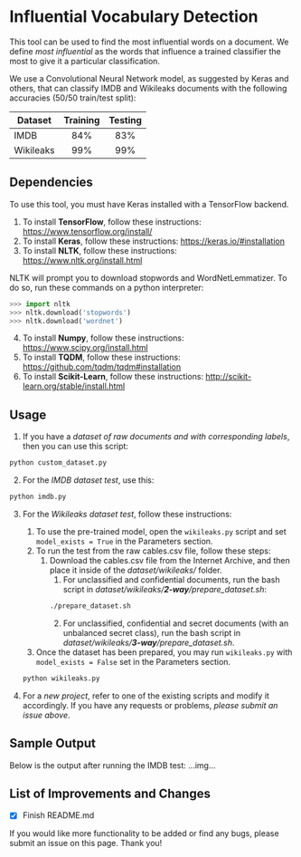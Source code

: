 # Influential Vocabulary Detection
This tool can be used to find the most influential words on a document. We define _most influential_ as the words that influence a trained classifier the most to give it a particular classification.

We use a Convolutional Neural Network model, as suggested by Keras and others, that can classify IMDB and Wikileaks documents with the following accuracies (50/50 train/test split):

| Dataset       | Training | Testing |
| ------------- |:--------:|:-------:|
| IMDB          |      84% |     83% |
| Wikileaks     |      99% |     99% |

## Dependencies
To use this tool, you must have Keras installed with a TensorFlow backend.
1. To install **TensorFlow**, follow these instructions: https://www.tensorflow.org/install/
2. To install **Keras**, follow these instructions: https://keras.io/#installation
3. To install **NLTK**, follow these instructions: https://www.nltk.org/install.html 

NLTK will prompt you to download stopwords and WordNetLemmatizer. To do so, run these commands on a python interpreter:
```python
>>> import nltk
>>> nltk.download('stopwords')
>>> nltk.download('wordnet')
```
4. To install **Numpy**, follow these instructions: https://www.scipy.org/install.html
5. To install **TQDM**, follow these instructions: https://github.com/tqdm/tqdm#installation
6. To install **Scikit-Learn**, follow these instructions: http://scikit-learn.org/stable/install.html


## Usage
1. If you have a _dataset of raw documents and with corresponding labels_, then you can use this script:
```bash
python custom_dataset.py
```

2. For the _IMDB dataset test_, use this:
```bash
python imdb.py
```

3. For the _Wikileaks dataset test_, follow these instructions:
   1. To use the pre-trained model, open the `wikileaks.py` script and set `model_exists = True` in the Parameters section.
   2. To run the test from the raw cables.csv file, follow these steps:
      1. Download the cables.csv file from the Internet Archive, and then place it inside of the _dataset/wikileaks/_ folder.
         1. For unclassified and confidential documents, run the bash script in _dataset/wikileaks/**2-way**/prepare_dataset.sh_:
         ```bash
         ./prepare_dataset.sh
         ```
         2. For unclassified, confidential and secret documents (with an unbalanced secret class), run the bash script in _dataset/wikileaks/**3-way**/prepare_dataset.sh_.
   3. Once the dataset has been prepared, you may run `wikileaks.py` with `model_exists = False` set in the Parameters section.
   ```bash
   python wikileaks.py
   ```

4. For a _new project_, refer to one of the existing scripts and modify it accordingly. If you have any requests or problems, _please submit an issue above_.


## Sample Output
Below is the output after running the IMDB test:
...img...


## List of Improvements and Changes
- [x] Finish README.md

If you would like more functionality to be added or find any bugs, please submit an issue on this page. Thank you!
